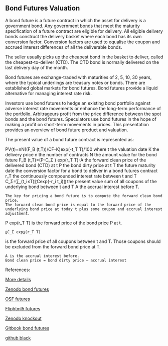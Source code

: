 ## Bond Futures Valuation
 
A bond future is a future contract in which the asset for delivery is a government bond. Any government bonds that meet the maturity specification of a future contract are eligible for delivery. All eligible delivery bonds construct the delivery basket where each bond has its own conversion factor. Conversion factors are used to equalise the coupon and accrued interest differences of all the deliverable bonds. 

The seller usually picks up the cheapest bond in the basket to deliver, called the cheapest-to-deliver (CTD). The CTD bond is normally delivered on the last delivery day of the month. 

Bond futures are exchange-traded with maturities of 2, 5, 10, 30 years, where the typical underlings are treasury notes or bonds. There are established global markets for bond futures. Bond futures provide a liquid alternative for managing interest rate risk. 

Investors use bond futures to hedge an existing bond portfolio against adverse interest rate movements or enhance the long-term performance of the portfolio. Arbitrageurs profit from the price difference between the spot bonds and the bond futures. Speculators use bond futures in the hope of making a profit on short-term movements in prices. This presentation provides an overview of bond future product and valuation. 


The present value of a bond future contract is represented as: 


PV(t)=nN((F_B (t,T))/CF-K)exp⁡(-t_T T)/100
where
	      t 	the valuation date
K	the delivery price
n	the number of contracts
N	the amount value for the bond future
F_B (t,T)=(P-C_Σ )  exp⁡(r_T T)-A   	the forward clean price of the delivered bond (CTD) at t
P	the bond dirty price at t
T	the future maturity date
   	the conversion factor for a bond to deliver in a bond futures contract
	       r_T		the continuously compounded interest rate between t and T
		       C_Σ=∑_(t_i≤T)〖Cexp(-r_i t_i)〗		the present value sum of all coupons of the 
underlying bond between t and T
	       A		the accrual interest before T.



	The key for pricing a bond future is to compute the forward clean bond price.
	The forward clean bond price is equal to the forward price of the underlying bond price at today t plus some coupon and accrual interest adjustment.

P exp⁡(r_T T)   is the forward price of the bond price P at t.

	〖C_Σ exp〗⁡(r_T T) 
	
is the forward price of all coupons between t and T. Those coupons should be excluded from the forward bond price at T.

	A is the accrual interest before.
	Bond clean price = bond dirty price – accrual interest



References:

[More details](./FiBondFuture-11.pdf)

[Zenodo bond futures](https://zenodo.org/record/6480530/files/Zenodo-FiBondFuture.pdf)

[OSF futures](https://osf.io/2vzq8/download)

[Fliphtml5 futures](https://fliphtml5.com/download/download-pdf-file.php?str=x0DZh9GTud3bENXamMDO1gDM5ITPkl0av9mY)

[Zenodo knockout](https://zenodo.org/record/6551223)

[Gitbook bond futures](https://cmrm11.gitbook.io/bond-futures/)

[github black](https://github.com/timxiao1203/BlackOptionModel)




